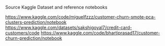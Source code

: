 Source Kaggle Dataset and reference notebooks

https://www.kaggle.com/code/miguelfzzz/customer-churn-smote-pca-clusters-prediction/notebook
https://www.kaggle.com/datasets/sakshigoyal7/credit-card-customers/code
https://www.kaggle.com/code/bhartiprasad17/customer-churn-prediction/notebook
